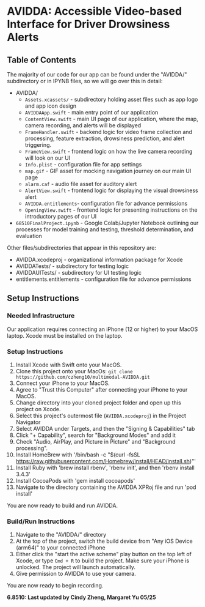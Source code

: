 # AVIDDA: Accessible Video-based Interface for Driver Drowsiness Alerts

## Table of Contents
The majority of our code for our app can be found under the "AVIDDA/" subdirectory or in IPYNB files, so we will go over this in detail:
- AVIDDA/
    - `Assets.xcassets/` - subdirectory holding asset files such as app logo and app icon design
    - `AVIDDAApp.swift` - main entry point of our application
    - `ContentView.swift` - main UI page of our application, where the map, camera recording, and alerts will be displayed
    - `FrameHandler.swift` - backend logic for video frame collection and processing, feature extraction, drowsiness prediction, and alert triggering.
    - `FrameView.swift` - frontend logic on how the live camera recording will look on our UI
    - `Info.plist` - configuration file for app settings
    - `map.gif` - GIF asset for mocking navigation journey on our main UI page
    - `alarm.caf` - audio file asset for auditory alert
    - `AlertView.swift` - frontend logic for displaying the visual drowsiness alert
    - `AVIDDA.entitlements`- configuration file for advance permissions
    - `OpeningView.swift` - frontend logic for presenting instructions on the introductory pages of our UI
- `68510FinalProject.ipynb` - Google Colab/Jupyter Notebook outlining our processes for model training and testing, threshold determination, and evaluation

Other files/subdirectories that appear in this repository are:
- AVIDDA.xcodeproj - organizational information package for Xcode
- AVIDDATests/ - subdirectory for testing logic
- AVIDDAUITests/ - subdirectory for UI testing logic
- entitlements.entitlements - configuration file for advance permissions



## Setup Instructions
### Needed Infrastructure
Our application requires connecting an iPhone (12 or higher) to your MacOS laptop. Xcode must be installed on the laptop.

### Setup Instructions
1. Install Xcode with Swift onto your MacOS.
2. Clone this project onto your MacOs: `git clone https://github.com/czheng10/multimodal-AVIDDA.git`
3. Connect your iPhone to your MacOS.
4. Agree to "Trust this Computer" after connecting your iPhone to your MacOS.
5. Change directory into your cloned project folder and open up this project on Xcode.
6. Select this project's outermost file (`AVIDDA.xcodeproj`) in the Project Navigator
7. Select AVIDDA under Targets, and then the "Signing & Capabilities" tab
8. Click "+ Capability", search for "Background Modes" and add it
9. Check "Audio, AirPlay, and Picture in Picture" and "Background processing".
10. Install HomeBrew with '/bin/bash -c "$(curl -fsSL https://raw.githubusercontent.com/Homebrew/install/HEAD/install.sh)"'
11. Install Ruby with 'brew install rbenv', 'rbenv init', and then 'rbenv install 3.4.3'
12. Install CocoaPods with 'gem install cocoapods'
13. Navigate to the directory containing the AVIDDA XPRoj file and run 'pod install'

You are now ready to build and run AVIDDA.

### Build/Run Instructions
1. Navigate to the "AVIDDA/" directory
2. At the top of the project, switch the build device from "Any iOS Device (arm64)" to your connected iPhone
3. Either click the "start the active scheme" play button on the top left of Xcode, or type `Cmd + R` to build the project. Make sure your iPhone is unlocked. The project will launch automatically.
4. Give permission to AVIDDA to use your camera.

You are now ready to begin recording.

<b> 6.8510: Last updated by Cindy Zheng, Margaret Yu 05/25</b>
